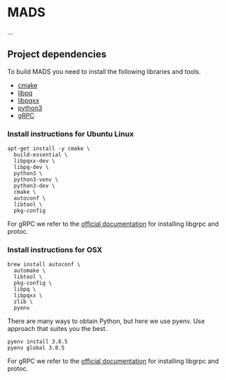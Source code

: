 # MADS
...

## Project dependencies
To build MADS you need to install the following libraries and tools.

- [cmake](https://cmake.org/)
- [libpq](https://github.com/postgres/postgres/tree/master/src/interfaces/libpq)
- [libpqxx](https://github.com/jtv/libpqxx)
- [python3](https://www.python.org/)
- [gRPC](https://grpc.io/docs/languages/cpp/quickstart/)

### Install instructions for Ubuntu Linux

```
apt-get install -y cmake \
  build-essential \
  libpqxx-dev \
  libpq-dev \
  python3 \
  python3-venv \
  python3-dev \
  cmake \
  autoconf \
  libtool \
  pkg-config
```

For gRPC we refer to the [official
documentation](https://grpc.io/docs/languages/cpp/quickstart/) for installing
libgrpc and protoc.


### Install instructions for OSX

```
brew install autoconf \
  automake \
  libtool \
  pkg-config \
  libpq \
  libpqxx \
  zlib \
  pyenv
```

There are many ways to obtain Python, but here we use pyenv. Use approach that
suites you the best.

```
pyenv install 3.8.5
pyenv global 3.8.5
```

For gRPC we refer to the [official
documentation](https://grpc.io/docs/languages/cpp/quickstart/) for installing
libgrpc and protoc.

